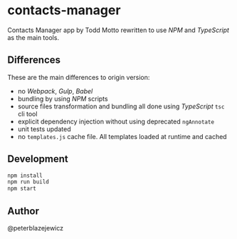 # contacts-manager

Contacts Manager app by Todd Motto rewritten to use *NPM* and *TypeScript* as the main tools.

## Differences

These are the main differences to origin version:

- no *Webpack*, *Gulp*, *Babel*
- bundling by using *NPM* scripts
- source files transformation and bundling all done using *TypeScript* `tsc` cli tool
- explicit dependency injection without using deprecated `ngAnnotate`
- unit tests updated
- no `templates.js` cache file. All templates loaded at runtime and cached

## Development

```sh
npm install
npm run build
npm start
```

## Author

@peterblazejewicz
